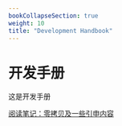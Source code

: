```yaml
---
bookCollapseSection: true
weight: 10
title: "Development Handbook"
---
```


# 开发手册

这是开发手册

[阅读笔记：零拷贝及一些引申内容](https://juejin.cn/post/6854573213452599310)
